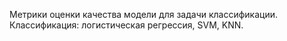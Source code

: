 Метрики оценки качества модели для задачи классификации.
Классификация: логистическая регрессия, SVM, KNN. 
